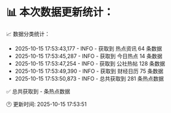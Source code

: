 📊 本次数据更新统计：
==========================

📈 数据分类统计：
- 2025-10-15 17:53:43,177 - INFO - 获取到 热点资讯 64 条数据
- 2025-10-15 17:53:45,287 - INFO - 获取到 今日热点 14 条数据
- 2025-10-15 17:53:47,254 - INFO - 获取到 公社热帖 128 条数据
- 2025-10-15 17:53:49,390 - INFO - 获取到 财经日历 75 条数据
- 2025-10-15 17:53:50,873 - INFO - 总共获取到 281 条热点数据

✅ 总共获取到 - 条热点数据

🕐 更新时间: 2025-10-15 17:53:51

